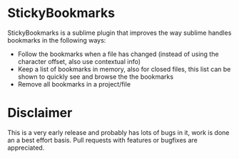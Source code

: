 # StickyBookmarks

StickyBookmarks is a sublime plugin that improves the way sublime handles bookmarks in the following ways:
- Follow the bookmarks when a file has changed (instead of using the character offset, also use contextual info)
- Keep a list of bookmarks in memory, also for closed files, this list can be shown to quickly see and browse the the bookmarks
- Remove all bookmarks in a project/file

# Disclaimer
This is a very early release and probably has lots of bugs in it, work is done an a best effort basis. Pull requests with features or bugfixes are appreciated.